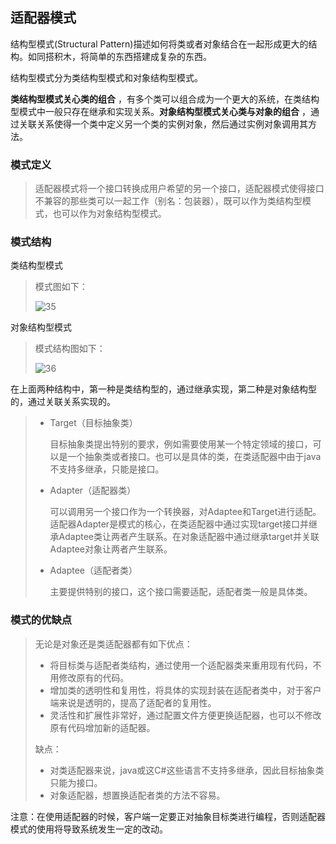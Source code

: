 ## 适配器模式

结构型模式(Structural Pattern)描述如何将类或者对象结合在一起形成更大的结构。如同搭积木，将简单的东西搭建成复杂的东西。

结构型模式分为类结构型模式和对象结构型模式。

**类结构型模式关心类的组合** ，有多个类可以组合成为一个更大的系统，在类结构型模式中一般只存在继承和实现关系。**对象结构型模式关心类与对象的组合** ，通过关联关系使得一个类中定义另一个类的实例对象，然后通过实例对象调用其方法。

### 模式定义

> 适配器模式将一个接口转换成用户希望的另一个接口，适配器模式使得接口不兼容的那些类可以一起工作（别名：包装器），既可以作为类结构型模式，也可以作为对象结构型模式。

### 模式结构

类结构型模式

> 模式图如下：
>
> ![35](https://github.com/LQ55/notes/blob/master/%E4%BB%93%E5%BA%93%E5%9B%BE%E5%BA%93/35.png)

对象结构型模式

> 模式结构图如下：
>
> ![36](https://github.com/LQ55/notes/blob/master/%E4%BB%93%E5%BA%93%E5%9B%BE%E5%BA%93/36.png)

在上面两种结构中，第一种是类结构型的，通过继承实现，第二种是对象结构型的，通过关联关系实现的。

> - Target（目标抽象类）
>
>   目标抽象类提出特别的要求，例如需要使用某一个特定领域的接口，可以是一个抽象类或者接口。也可以是具体的类，在类适配器中由于java不支持多继承，只能是接口。
>
> - Adapter（适配器类）
>
>   可以调用另一个接口作为一个转换器，对Adaptee和Target进行适配。适配器Adapter是模式的核心，在类适配器中通过实现target接口并继承Adaptee类让两者产生联系。在对象适配器中通过继承target并关联Adaptee对象让两者产生联系。
>
> - Adaptee（适配者类）
>
>   主要提供特别的接口，这个接口需要适配，适配者类一般是具体类。

### 模式的优缺点

> 无论是对象还是类适配器都有如下优点：
>
> - 将目标类与适配者类结构，通过使用一个适配器类来重用现有代码，不用修改原有的代码。
> - 增加类的透明性和复用性，将具体的实现封装在适配者类中，对于客户端来说是透明的，提高了适配者的复用性。
> - 灵活性和扩展性非常好，通过配置文件方便更换适配器，也可以不修改原有代码增加新的适配器。
>
> 缺点：
>
> - 对类适配器来说，java或这C#这些语言不支持多继承，因此目标抽象类只能为接口。
> - 对象适配器，想置换适配者类的方法不容易。

注意：在使用适配器的时候，客户端一定要正对抽象目标类进行编程，否则适配器模式的使用将导致系统发生一定的改动。